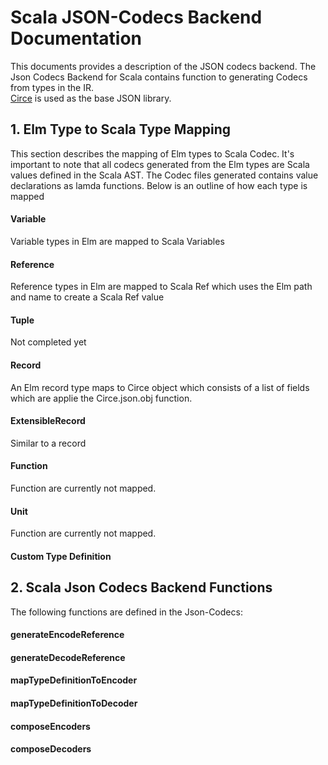 # Scala JSON-Codecs Backend Documentation

This documents provides a description of the JSON codecs backend.
The Json Codecs Backend for Scala contains function to generating Codecs from types in the IR.<br>
[Circe](https://circe.github.io/circe/) is used as the base JSON library.

## 1. Elm Type to Scala Type Mapping
This section describes the mapping of Elm types to Scala Codec. It's important to note that all codecs generated from the Elm types
are Scala values defined in the Scala AST. The Codec files generated contains value declarations as lamda functions.
Below is an outline of how each type is mapped

#### Variable
Variable types in Elm are mapped to Scala Variables

#### Reference
Reference types in Elm are mapped to Scala Ref which uses the Elm path and name
to create a Scala Ref value

#### Tuple 
Not completed yet

#### Record
An Elm record type maps to Circe object which consists of a list of fields which are applie
the Circe.json.obj function.


#### ExtensibleRecord
Similar to a record

#### Function
Function are currently not mapped.

#### Unit
Function are currently not mapped.


#### Custom Type Definition



## 2.  Scala Json Codecs Backend Functions
The following functions are defined in the Json-Codecs:

#### generateEncodeReference


#### generateDecodeReference


#### mapTypeDefinitionToEncoder


#### mapTypeDefinitionToDecoder


#### composeEncoders


#### composeDecoders
